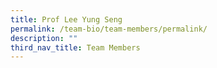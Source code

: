 ```yaml
---
title: Prof Lee Yung Seng
permalink: /team-bio/team-members/permalink/
description: ""
third_nav_title: Team Members
---
```

